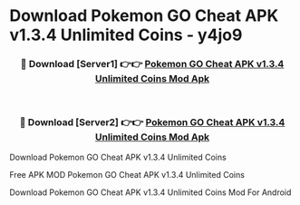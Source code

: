 # Download Pokemon GO Cheat APK v1.3.4 Unlimited Coins - y4jo9



<div align="center">
<h3>🔴 Download [Server1] 👉👉 <a href="https://momento.my/?title=Pokemon_GO_Cheat_APK_v1.3.4_Unlimited_Coins">Pokemon GO Cheat APK v1.3.4 Unlimited Coins Mod Apk</a></h3><br>

<h3>🔴 Download [Server2] 👉👉 <a href="https://momento.my/?title=Pokemon_GO_Cheat_APK_v1.3.4_Unlimited_Coins">Pokemon GO Cheat APK v1.3.4 Unlimited Coins Mod Apk</a></h3>
</div>



Download Pokemon GO Cheat APK v1.3.4 Unlimited Coins 

Free APK MOD Pokemon GO Cheat APK v1.3.4 Unlimited Coins 

Download Pokemon GO Cheat APK v1.3.4 Unlimited Coins Mod For Android
